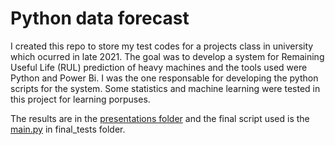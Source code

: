 # Python data forecast

I created this repo to store my test codes for a projects class in university which ocurred in late 2021. The goal was to develop a system for Remaining Useful Life (RUL) prediction of heavy machines and the tools used were Python and Power Bi. I was the one responsable for developing the python scripts for the system. Some statistics and machine learning were tested in this project for learning porpuses.

The results are in the [presentations folder](/presentations) and the final script used is the [main.py](/final_tests/main.py) in final_tests folder.